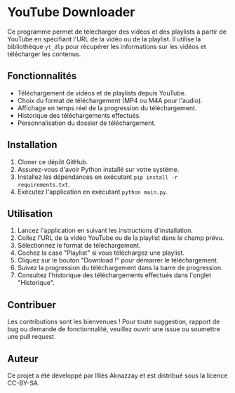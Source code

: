 # YouTube Downloader

Ce programme permet de télécharger des vidéos et des playlists à partir de YouTube en spécifiant l'URL de la vidéo ou de la playlist. Il utilise la bibliothèque `yt_dlp` pour récupérer les informations sur les vidéos et télécharger les contenus.

## Fonctionnalités

- Téléchargement de vidéos et de playlists depuis YouTube.
- Choix du format de téléchargement (MP4 ou M4A pour l'audio).
- Affichage en temps réel de la progression du téléchargement.
- Historique des téléchargements effectués.
- Personnalisation du dossier de téléchargement.

## Installation

1. Cloner ce dépôt GitHub.
2. Assurez-vous d'avoir Python installé sur votre système.
3. Installez les dépendances en exécutant `pip install -r requirements.txt`.
4. Exécutez l'application en exécutant `python main.py`.

## Utilisation

1. Lancez l'application en suivant les instructions d'installation.
2. Collez l'URL de la vidéo YouTube ou de la playlist dans le champ prévu.
3. Sélectionnez le format de téléchargement.
4. Cochez la case "Playlist" si vous téléchargez une playlist.
5. Cliquez sur le bouton "Download !" pour démarrer le téléchargement.
6. Suivez la progression du téléchargement dans la barre de progression.
7. Consultez l'historique des téléchargements effectués dans l'onglet "Historique".


## Contribuer

Les contributions sont les bienvenues ! Pour toute suggestion, rapport de bug ou demande de fonctionnalité, veuillez ouvrir une issue ou soumettre une pull request.

## Auteur

Ce projet a été développé par Illiès Aknazzay et est distribué sous la licence CC-BY-SA.


